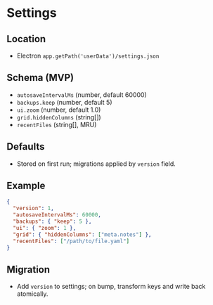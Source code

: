 # Settings

## Location
- Electron `app.getPath('userData')/settings.json`

## Schema (MVP)
- `autosaveIntervalMs` (number, default 60000)
- `backups.keep` (number, default 5)
- `ui.zoom` (number, default 1.0)
- `grid.hiddenColumns` (string[])
- `recentFiles` (string[], MRU)

## Defaults
- Stored on first run; migrations applied by `version` field.

## Example
```json
{
  "version": 1,
  "autosaveIntervalMs": 60000,
  "backups": { "keep": 5 },
  "ui": { "zoom": 1 },
  "grid": { "hiddenColumns": ["meta.notes"] },
  "recentFiles": ["/path/to/file.yaml"]
}
```

## Migration
- Add `version` to settings; on bump, transform keys and write back atomically.


